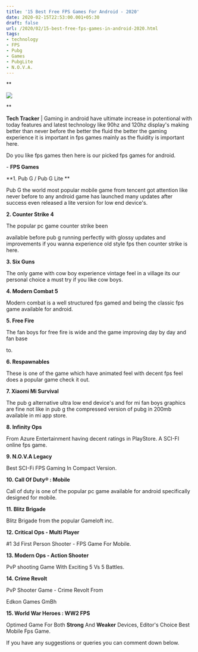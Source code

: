 ```yaml
---
title: '15 Best Free FPS Games For Android - 2020'
date: 2020-02-15T22:53:00.001+05:30
draft: false
url: /2020/02/15-best-free-fps-games-in-android-2020.html
tags: 
- technology
- FPS
- Pubg
- Games
- PubgLite
- N.O.V.A.
---
```


**  

[![](https://lh3.googleusercontent.com/-aV6WmWDO_bk/Xkl0FtJgfeI/AAAAAAAABHw/OTKDaEvWfP4InvzFDJEDgqt2fS-xl1FIACLcBGAsYHQ/s1600/IMG_20200216_221923_750.jpg)](https://lh3.googleusercontent.com/-aV6WmWDO_bk/Xkl0FtJgfeI/AAAAAAAABHw/OTKDaEvWfP4InvzFDJEDgqt2fS-xl1FIACLcBGAsYHQ/s1600/IMG_20200216_221923_750.jpg)

**

**Tech Tracker** | Gaming in android have ultimate increase in potentional with today features and latest technology like 90hz and 120hz display's making better than never before the better the fluid the better the gaming experience it is important in fps games mainly as the fluidity is important here.

  

Do you like fps games then here is our picked fps games for android.

  

\- **FPS Games**

  

**1\. Pub G / Pub G Lite **

  

Pub G the world most popular mobile game from tencent got attention like never before to any android game has launched many updates after success even released a lite version for low end device's.

  

**2\. Counter Strike 4**

  

The popular pc game counter strike been

available before pub g running perfectly with glossy updates and improvements if you wanna experience old style fps then counter strike is here.

  

**3\. Six Guns**

  

The only game with cow boy experience vintage feel in a village its our personal choice a must try if you like cow boys.

  

**4\. Modern Combat 5**

  

Modern combat is a well structured fps gamed and being the classic fps game available for android.

  

**5\. Free Fire**

  

The fan boys for free fire is wide and the game improving day by day and fan base

to.

  

**6\. Respawnables**

  

These is one of the game which have animated feel with decent fps feel does a popular game check it out.

  

**7\. Xiaomi Mi Survival**

  

The pub g alternative ultra low end device's and for mi fan boys graphics are fine not like in pub g the compressed version of pubg in 200mb available in mi app store.

  

**8\. Infinity Ops**

  

From Azure Entertainment having decent ratings in PlayStore. A SCI-FI online fps game.

  

**9\. N.O.V.A Legacy**

  

Best SCI-Fi FPS Gaming In Compact Version.

  

**10\. Call Of Duty® : Mobile**

  

Call of duty is one of the popular pc game available for android specifically designed for mobile.

  

**11\. Blitz Brigade**

  

Blitz Brigade from the popular Gameloft inc. 

  

**12\. Critical Ops - Multi Player**

  

#1 3d First Person Shooter - FPS Game For Mobile.

  

**13\. Modern Ops - Action Shooter**

  

PvP shooting Game With Exciting 5 Vs 5 Battles.

  

**14\. Crime Revolt**

  

PvP Shooter Game - Crime Revolt From

Edkon Games GmBh

  

**15\. World War Heroes : WW2 FPS**

  

Optimed Game For Both **Strong** And **Weaker** Devices, Editor's Choice Best Mobile Fps Game.

  

  

  

If you have any suggestions or queries you can comment down below.